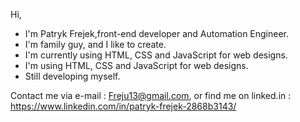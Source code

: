 Hi, 
 - I'm Patryk Frejek,front-end developer  and Automation Engineer.
 - I'm family guy, and I like to create.
 - I'm currently using HTML, CSS and JavaScript for web designs.
 - I'm using HTML, CSS and JavaScript for web designs.
 - Still developing myself.
 
Contact me via e-mail : Freju13@gmail.com, or find me on linked.in : https://www.linkedin.com/in/patryk-frejek-2868b3143/

<!---
freju94/freju94 is a ✨ special ✨ repository because its `README.md` (this file) appears on your GitHub profile.
You can click the Preview link to take a look at your changes.
--->
